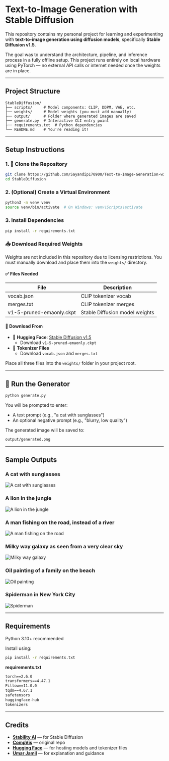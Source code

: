 # Text-to-Image Generation with Stable Diffusion

This repository contains my personal project for learning and experimenting with **text-to-image generation using diffusion models**, specifically **Stable Diffusion v1.5**.

The goal was to understand the architecture, pipeline, and inference process in a fully offline setup. This project runs entirely on local hardware using PyTorch — no external API calls or internet needed once the weights are in place.

---

## Project Structure

```
StableDiffusion/
├── scripts/     # Model components: CLIP, DDPM, VAE, etc.
├── weights/     # Model weights (you must add manually)
├── output/      # Folder where generated images are saved
├── generate.py  # Interactive CLI entry point
├── requirements.txt  # Python dependencies
└── README.md    # You're reading it!
```

---

## Setup Instructions

### 1. 🔁 Clone the Repository

```bash
git clone https://github.com/Sayandip170900/Text-to-Image-Generation-with-Stable-Diffusion.git
cd StableDiffusion
```

### 2. (Optional) Create a Virtual Environment

```bash
python3 -m venv venv
source venv/bin/activate  # On Windows: venv\Scripts\activate
```

### 3. Install Dependencies

```bash
pip install -r requirements.txt
```

### 📥 Download Required Weights

Weights are not included in this repository due to licensing restrictions. You must manually download and place them into the `weights/` directory.

#### ✅ Files Needed

| File | Description |
|------|-------------|
| vocab.json | CLIP tokenizer vocab |
| merges.txt | CLIP tokenizer merges |
| v1-5-pruned-emaonly.ckpt | Stable Diffusion model weights |

#### 🔗 Download From

- 🧠 **Hugging Face**: [Stable Diffusion v1.5](https://huggingface.co/stable-diffusion-v1-5/stable-diffusion-v1-5)
  - Download `v1-5-pruned-emaonly.ckpt`
- 🧠 **Tokenizer Files**
  - Download `vocab.json` and `merges.txt`

Place all three files into the `weights/` folder in your project root.

---

## 🚀 Run the Generator

```bash
python generate.py
```

You will be prompted to enter:
- A text prompt (e.g., "a cat with sunglasses")
- An optional negative prompt (e.g., "blurry, low quality")

The generated image will be saved to:

```bash
output/generated.png
```

---

## Sample Outputs

### A cat with sunglasses  
![A cat with sunglasses](./output/A%20cat%20with%20sunglasses.jpg)

### A lion in the jungle  
![A lion in the jungle](./output/A%20lion%20in%20the%20jungle.jpg)

### A man fishing on the road, instead of a river  
![A man fishing on the road](./output/A%20man%20fishing%20on%20the%20road,%20instead%20of%20a%20river.jpg)

### Milky way galaxy as seen from a very clear sky  
![Milky way galaxy](./output/Milky%20way%20galaxy%20as%20seen%20from%20a%20very%20clear%20sky.jpg)

### Oil painting of a family on the beach  
![Oil painting](./output/Oil%20painting%20of%20a%20family%20on%20the%20beach.jpg)

### Spiderman in New York City  
![Spiderman](./output/Spiderman%20in%20New%20York%20City.jpg)

---

## Requirements

Python 3.10+ recommended

Install using:

```bash
pip install -r requirements.txt
```

**requirements.txt**
```txt
torch==2.6.0
transformers==4.47.1
Pillow==11.0.0
tqdm==4.67.1
safetensors
huggingface-hub
tokenizers
```

---

## Credits

- [**Stability AI**](https://stability.ai/) — for Stable Diffusion
- [**CompVis**](https://github.com/CompVis/stable-diffusion) — original repo
- [**Hugging Face**](https://huggingface.co/) — for hosting models and tokenizer files
- [**Umar Jamil**](https://github.com/hkproj) — for explanation and guidance
